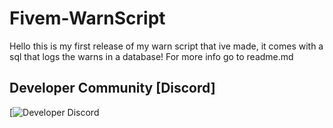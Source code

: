 # Fivem-WarnScript
Hello this is my first release of my warn script that ive made, it comes with a sql that logs the warns in a database! For more info go to readme.md

## Developer Community [Discord]
[![Developer Discord](https://discord.com/invite/t3HbpbbPsH)


